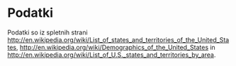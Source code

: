 # Podatki

Podatki so iz spletnih strani http://en.wikipedia.org/wiki/List_of_states_and_territories_of_the_United_States, http://en.wikipedia.org/wiki/Demographics_of_the_United_States in http://en.wikipedia.org/wiki/List_of_U.S._states_and_territories_by_area.
